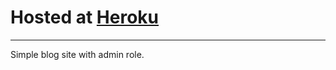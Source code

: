# Hosted at [Heroku](http://smallbloglaravel.herokuapp.com/profile)
----------
Simple blog site with admin role.
